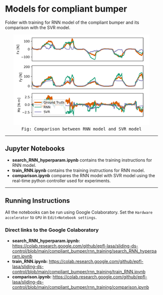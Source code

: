 # Models for compliant bumper

Folder with training for RNN model of the compliant bumper and its comparison with the SVR model.


<p align="center">
<img src="comparison.png" width="450"><br>
<tt>Fig: Comparison between RNN model and SVR model</tt>
</p>

-------------

## Jupyter Notebooks
- **search_RNN_hyperparam.ipynb** contains the training instructions for RNN model.
- **train_RNN.ipynb** contains the training instructions for RNN model.
- **comparison.ipynb** compares the RNN model with SVR model using the real-time python controller used for experiments.

-------------

## Running Instructions
All the notebooks can be run using Google Colaboratory. Set the `Hardware accelerator` to `GPU` in `Edit>Notebook settings`.


### Direct links to the Google Colaboratory
- **search_RNN_hyperparam.ipynb:** https://colab.research.google.com/github/epfl-lasa/sliding-ds-control/blob/main/compliant_bumper/rnn_training/search_RNN_hyperparam.ipynb
- **train_RNN.ipynb:** https://colab.research.google.com/github/epfl-lasa/sliding-ds-control/blob/main/compliant_bumper/rnn_training/train_RNN.ipynb
- **comparison.ipynb:** https://colab.research.google.com/github/epfl-lasa/sliding-ds-control/blob/main/compliant_bumper/rnn_training/comparison.ipynb